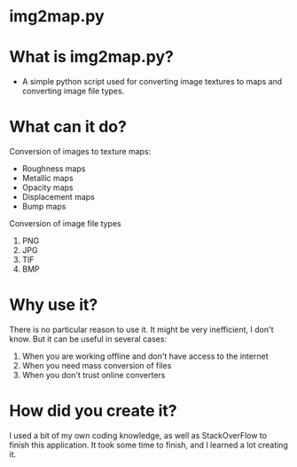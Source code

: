 # **img2map.py**

# What is img2map.py?
 - A simple python script used for converting image textures to maps and converting image file types.
 # What can it do?
 Conversion of images to texture maps:
 
 - Roughness maps
 - Metallic maps
 - Opacity maps
 - Displacement maps
 - Bump maps
 


Conversion of image file types
 1. PNG
 2. JPG
 3. TIF
 4. BMP
# Why use it?
There is no particular reason to use it. It might be very inefficient, I don't know. But it can be useful in several cases:
 1. When you are working offline and don't have access to the internet
 2. When you need mass conversion of files
 3. When you don't trust online converters
# How did you create it?
I used a bit of my own coding knowledge, as well as StackOverFlow to finish this application.
It took some time to finish, and I learned a lot creating it.
